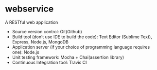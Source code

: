 # webservice
A RESTful web application

- Source version control: Git(Github)
- Build tool (don’t use IDE to build the code): Text Editor (Sublime Text), Express, Node.js, MongoDB
- Application server (if your choice of programming language requires one): Node.js
- Unit testing framework: Mocha + Chai(assertion library)
- Continuous Integration tool: Travis CI
